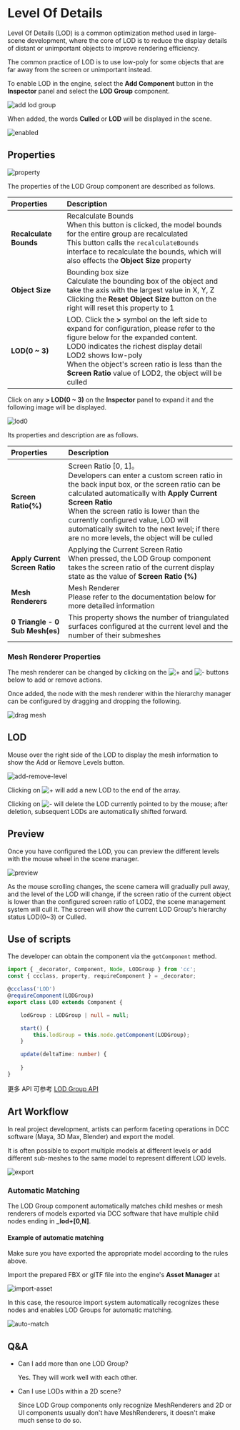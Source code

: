 # Level Of Details

Level Of Details (LOD) is a common optimization method used in large-scene development, where the core of LOD is to reduce the display details of distant or unimportant objects to improve rendering efficiency.

The common practice of LOD is to use low-poly for some objects that are far away from the screen or unimportant instead.

To enable LOD in the engine, select the **Add Component** button in the **Inspector** panel and select the **LOD Group** component.

![add lod group](lod/add-comp.png)

When added, the words **Culled** or **LOD** will be displayed in the scene.

![enabled](lod/enabled.png)

## Properties

![property](lod/property.png)

The properties of the LOD Group component are described as follows.

| Properties | Description |
| :-- | :-- |
| **Recalculate Bounds** | Recalculate Bounds <br> When this button is clicked, the model bounds for the entire group are recalculated <br> This button calls the `recalculateBounds` interface to recalculate the bounds, which will also effects the **Object Size** property |
| **Object Size** | Bounding box size <br> Calculate the bounding box of the object and take the axis with the largest value in X, Y, Z <br> Clicking the **Reset Object Size** button on the right will reset this property to 1
| **LOD(0 ~ 3)** | LOD. Click the **>** symbol on the left side to expand for configuration, please refer to the figure below for the expanded content.<br> LOD0 indicates the richest display detail <br> LOD2 shows low-poly <br> When the object's screen ratio is less than the **Screen Ratio** value of LOD2, the object will be culled |

Click on any **> LOD(0 ~ 3)** on the **Inspector** panel to expand it and the following image will be displayed.

![lod0](lod/lod0.png)

Its properties and description are as follows.

| Properties | Description |
| :-- | :-- |
| **Screen Ratio(%)** | Screen Ratio [0, 1]。<br> Developers can enter a custom screen ratio in the back input box, or the screen ratio can be calculated automatically with **Apply Current Screen Ratio** <br> When the screen ratio is lower than the currently configured value, LOD will automatically switch to the next level; if there are no more levels, the object will be culled |
| **Apply Current Screen Ratio** | Applying the Current Screen Ratio <br> When pressed, the LOD Group component takes the screen ratio of the current display state as the value of **Screen Ratio (%)** |
| **Mesh Renderers** | Mesh Renderer <br> Please refer to the documentation below for more detailed information |
| **0 Triangle - 0 Sub Mesh(es)** | This property shows the number of triangulated surfaces configured at the current level and the number of their submeshes

### Mesh Renderer Properties

The mesh renderer can be changed by clicking on the ![+](lod/+.png) and ![-](lod/-.png) buttons below to add or remove actions.

Once added, the node with the mesh renderer within the hierarchy manager can be configured by dragging and dropping the following.

![drag mesh](load/../lod/drag-mesh.gif)

## LOD

Mouse over the right side of the LOD to display the mesh information to show the Add or Remove Levels button.

![add-remove-level](lod/add-remove-level.png)

Clicking on ![+](lod/+.png) will add a new LOD to the end of the array.

Clicking on ![-](lod/-.png) will delete the LOD currently pointed to by the mouse; after deletion, subsequent LODs are automatically shifted forward.

## Preview

Once you have configured the LOD, you can preview the different levels with the mouse wheel in the scene manager.

![preview](lod/preview.gif)

As the mouse scrolling changes, the scene camera will gradually pull away, and the level of the LOD will change, if the screen ratio of the current object is lower than the configured screen ratio of LOD2, the scene management system will cull it. The screen will show the current LOD Group's hierarchy status LOD(0~3) or Culled.

## Use of scripts

The developer can obtain the component via the `getComponent` method.

```ts
import { _decorator, Component, Node, LODGroup } from 'cc';
const { ccclass, property, requireComponent } = _decorator;

@ccclass('LOD')
@requireComponent(LODGroup)
export class LOD extends Component {

    lodGroup : LODGroup | null = null;

    start() {
        this.lodGroup = this.node.getComponent(LODGroup);        
    }

    update(deltaTime: number) {
        
    }
}
```

更多 API 可参考 [LOD Group API]()

## Art Workflow

In real project development, artists can perform faceting operations in DCC software (Maya, 3D Max, Blender) and export the model.

It is often possible to export multiple models at different levels or add different sub-meshes to the same model to represent different LOD levels.

![export](lod/dcc-export.png)

### Automatic Matching

The LOD Group component automatically matches child meshes or mesh renderers of models exported via DCC software that have multiple child nodes ending in **_lod+[0,N]**.

#### Example of automatic matching

Make sure you have exported the appropriate model according to the rules above.

Import the prepared FBX or glTF file into the engine's **Asset Manager** at

![import-asset](lod/import-asset.png)

In this case, the resource import system automatically recognizes these nodes and enables LOD Groups for automatic matching.

![auto-match](lod/auto-match.png)

## Q&A

- Can I add more than one LOD Group?

  Yes. They will work well with each other.

- Can I use LODs within a 2D scene?

    Since LOD Group components only recognize MeshRenderers and 2D or UI components usually don't have MeshRenderers, it doesn't make much sense to do so.
